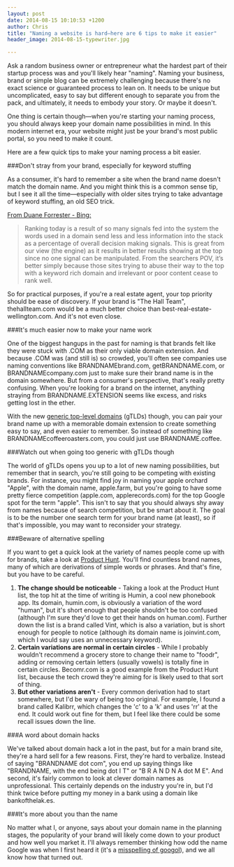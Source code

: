 ```yaml
---
layout: post
date: 2014-08-15 10:10:53 +1200
author: Chris
title: "Naming a website is hard—here are 6 tips to make it easier"
header_image: 2014-08-15-typewriter.jpg

---
```


<!-- excerpt -->

Ask a random business owner or entrepreneur what the hardest part of their startup process was and you'll likely hear "naming". Naming your business, brand or simple blog can be extremely challenging because there's no exact science or guaranteed process to lean on. It needs to be unique but uncomplicated, easy to say but different enough to separate you from the pack, and ultimately, it needs to embody your story. Or maybe it doesn't.

One thing is certain though—when you're starting your naming process, you should always keep your domain name possibilities in mind. In this modern internet era, your website might just be your brand's most public portal, so you need to make it count. 

Here are a few quick tips to make your naming process a bit easier. 

<!-- /excerpt -->

###Don't stray from your brand, especially for keyword stuffing

As a consumer, it's hard to remember a site when the brand name doesn't match the domain name. And you might think this is a common sense tip, but I see it all the time—especially with older sites trying to take advantage of keyword stuffing, an old SEO trick.

[From Duane Forrester - Bing:](http://blogs.bing.com/webmaster/2014/01/15/domain-name-importance-in-ranking/)

>Ranking today is a result of so many signals fed into the system the words used in a domain send less and less information into the stack as a percentage of overall decision making signals. This is great from our view (the engine) as it results in better results showing at the top since no one signal can be manipulated. From the searchers POV, it’s better simply because those sites trying to abuse their way to the top with a keyword rich domain and irrelevant or poor content cease to rank well.

So for practical purposes, if you're a real estate agent, your top priority should be ease of discovery. If your brand is "The Hall Team", thehallteam.com would be a much better choice than best-real-estate-wellington.com. And it's not even close.

###It's much easier now to make your name work

One of the biggest hangups in the past for naming is that brands felt like they were stuck with .COM as their only viable domain extension. And because .COM was (and still is) so crowded, you'll often see companies use naming conventions like BRANDNAMEbrand.com, getBRANDNAME.com, or BRANDNAMEcompany.com just to make sure their brand name is in the domain somewhere. But from a consumer's perspective, that's really pretty confusing. When you're looking for a brand on the internet, anything straying from BRANDNAME.EXTENSION seems like excess, and risks getting lost in the ether.

With the new [generic top-level domains](https://iwantmyname.com/domains/new-gtld-domain-extensions) (gTLDs) though, you can pair your brand name up with a memorable domain extension to create something easy to say, and even easier to remember. So instead of something like BRANDNAMEcoffeeroasters.com, you could just use BRANDNAME.coffee.

###Watch out when going too generic with gTLDs though

The world of gTLDs opens you up to a lot of new naming possibilities, but remember that in search, you're still going to be competing with existing brands. For instance, you might find joy in naming your apple orchard "Apple", with the domain name, apple.farm, but you're going to have some pretty fierce competition (apple.com, applerecords.com) for the top Google spot for the term "apple". This isn't to say that you should always shy away from names because of search competition, but be smart about it. The goal is to be the number one search term for your brand name (at least), so if that's impossible, you may want to reconsider your strategy.

###Beware of alternative spelling

If you want to get a quick look at the variety of names people come up with for brands, take a look at [Product Hunt](http://www.producthunt.com/). You'll find countless brand names, many of which are derivations of simple words or phrases. And that's fine, but you have to be careful. 

1. **The change should be noticeable** - Taking a look at the Product Hunt list, the top hit at the time of writing is Humin, a cool new phonebook app. Its domain, humin.com, is obviously a variation of the word "human", but it's short enough that people shouldn't be too confused (although I'm sure they'd love to get their hands on human.com). Further down the list is a brand called Vint, which is also a variation, but is short enough for people to notice (although its domain name is joinvint.com, which I would say uses an unnecessary keyword).
2. **Certain variations are normal in certain circles** - While I probably wouldn't recommend a grocery store to change their name to "foodr", adding or removing certain letters (usually vowels) is totally fine in certain circles. Becomr.com is a good example from the Product Hunt list, because the tech crowd they're aiming for is likely used to that sort of thing. 
3. **But other variations aren't** - Every common derivation had to start somewhere, but I'd be wary of being too original. For example, I found a brand called Kalibrr, which changes the 'c' to a 'k' and uses 'rr' at the end. It could work out fine for them, but I feel like there could be some recall issues down the line.

###A word about domain hacks

We've talked about domain hack a lot in the past, but for a main brand site, they're a hard sell for a few reasons. First, they're hard to verbalize. Instead of saying "BRANDNAME dot com", you end up saying things like "BRANDNAME, with the end being dot I T" or "B R A N D N A dot M E". And second, it's fairly common to look at clever domain names as unprofessional. This certainly depends on the industry you're in, but I'd think twice before putting my money in a bank using a domain like bankofthelak.es. 


###It's more about you than the name

No matter what I, or anyone, says about your domain name in the planning stages, the popularity of your brand will likely come down to your product and how well you market it. I'll always remember thinking how odd the name Google was when I first heard it (it's a [misspelling of googol](https://graphics.stanford.edu/~dk/google_name_origin.html)), and we all know how that turned out.


